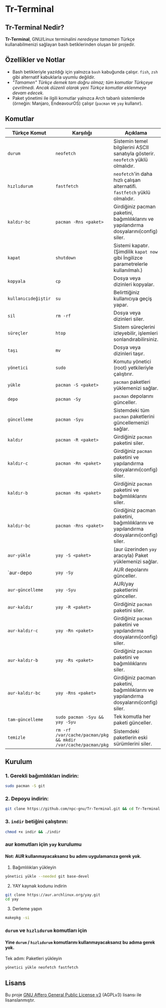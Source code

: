 # Tr-Terminal

## Tr-Terminal Nedir?

**Tr-Terminal**, GNU/Linux terminalini *neredeyse tamamen* Türkçe kullanabilmenizi sağlayan bash betiklerinden oluşan bir projedir.

## Özellikler ve Notlar

- Bash betikleriyle yazıldığı için yalnızca `bash` kabuğunda çalışır. `fish`, `zsh` gibi alternatif kabuklarla uyumlu değildir.  
- *"Tamamen" Türkçe demek tam doğru olmaz; tüm komutlar Türkçeye çevrilmedi. Ancak düzenli olarak yeni Türkçe komutlar eklenmeye devam edecek.*
- Paket yönetimi ile ilgili komutlar yalnızca Arch tabanlı sistemlerde (örneğin: Manjaro, EndeavourOS) çalışır (`pacman` ve `yay` kullanır).

## Komutlar

| Türkçe Komut           | Karşılığı                     | Açıklama |
|------------------------|-------------------------------|----------|
| `durum`                | `neofetch`                    | Sistemin temel bilgilerini ASCII sanatıyla gösterir. `neofetch` yüklü olmalıdır.         |
| `hızlıdurum`           | `fastfetch`                   | `neofetch`'in daha hızlı çalışan alternatifi. `fastfetch` yüklü olmalıdır.               |
| `kaldır-bc`            | `pacman -Rns <paket>`         | Girdiğiniz pacman paketini, bağımlılıklarını ve yapılandırma dosyalarını(config) siler.  |
| `kapat`                | `shutdown`                    | Sistemi kapatır. (Şimdilik `kapat now` gibi İngilizce parametrelerle kullanılmalı.)      |
| `kopyala`              | `cp`                          | Dosya veya dizinleri kopyalar.                                                           |
| `kullanıcıdeğiştir`    | `su`                          | Belirttiğiniz kullanıcıya geçiş yapar.                                                   |
| `sil`                  | `rm -rf`                      | Dosya veya dizinleri siler.                                                              |
| `süreçler`             | `htop`                        | Sistem süreçlerini izleyebilir, işlemleri sonlandırabilirsiniz.                          |
| `taşı`                 | `mv`                          | Dosya veya dizinleri taşır.                                                              |
| `yönetici`             | `sudo`                        | Komutu yönetici (root) yetkileriyle çalıştırır.                                          |
| `yükle`                | `pacman -S <paket>`           | `pacman` paketleri yüklemenizi sağlar.                                                   |
| `depo`                 | `pacman -Sy`                  | `pacman` depolarını günceller.                                                           |
| `güncelleme`           | `pacman -Syu`                 | Sistemdeki tüm `pacman` paketlerini güncellemenizi sağlar.                               |
| `kaldır`               | `pacman -R <paket>`           | Girdiğiniz `pacman` paketini siler.                                                      |
| `kaldır-c`             | `pacman -Rn <paket>`          | Girdiğiniz `pacman` paketini ve yapılandırma dosyalarını(config) siler.                  |
| `kaldır-b`             | `pacman -Rs <paket>`          | Girdiğiniz `pacman` paketini ve bağımlılıklarını siler.                                  |
| `kaldır-bc`            | `pacman -Rns <paket>`         | Girdiğiniz pacman paketini, bağımlılıklarını ve yapılandırma dosyalarını(config) siler.  | 
| `aur-yükle`            | `yay -S <paket>`              | (aur üzerinden `yay` aracıyla) Paket yüklemenizi sağlar.                                 |
| `aur-depo              | `yay -Sy`                     | AUR depolarını günceller.                                                                |
| `aur-güncelleme`       | `yay -Syu`                    | AUR/yay paketlerini günceller.                                                           |
| `aur-kaldır`           | `yay -R <paket>`              | Girdiğiniz `pacman` paketini siler.                                                      |
| `aur-kaldır-c`         | `yay -Rn <paket>`             | Girdiğiniz `pacman` paketini ve yapılandırma dosyalarını(config) siler.                  |
| `aur-kaldır-b`         | `yay -Rs <paket>`             | Girdiğiniz `pacman` paketini ve bağımlılıklarını siler.                                  |
| `aur-kaldır-bc`        | `yay -Rns <paket>`            | Girdiğiniz pacman paketini, bağımlılıklarını ve yapılandırma dosyalarını(config) siler.  |
| `tam-güncelleme`       | `sudo pacman -Syu && yay -Syu`| Tek komutla her paketi günceller.                                                        |
| `temizle`              | `rm -rf /var/cache/pacman/pkg && mkdir /var/cache/pacman/pkg` | Sistemdeki paketlerin eski sürümlerini siler.            |

## Kurulum
### 1. Gerekli bağımlılıkları indirin:

```bash
sudo pacman -S git
```

### 2. Depoyu indirin:

```bash
git clone https://github.com/npc-gnu/Tr-Terminal.git && cd Tr-Terminal
```

### 3. `indir` betiğini çalıştırın:

```bash
chmod +x indir && ./indir
```
### aur komutları için `yay` kurulumu
#### Not: AUR kullanmayacaksanız bu adımı uygulamanıza gerek yok.
1. Bağımlılıkları yükleyin

```bash
yönetici yükle --needed git base-devel
```

2. YAY kaynak kodunu indirin

```bash
git clone https://aur.archlinux.org/yay.git
cd yay
```

3. Derleme yapın

```bash
makepkg -si
``` 

### `durum` ve `hızlıdurum` komutları için
#### Yine `durum` / `hızlıdurum` komutlarını kullanmayacaksanız bu adıma gerek yok.
Tek adım: Paketleri yükleyin
```bash
yönetici yükle neofetch fastfetch
```

## Lisans

Bu proje [GNU Affero General Public License v3](https://www.gnu.org/licenses/agpl-3.0.html) (AGPLv3) lisansı ile lisanslanmıştır.
